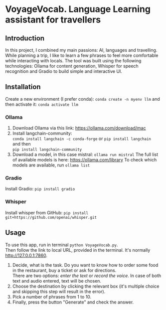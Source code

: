 # VoyageVocab. Language Learning assistant for travellers

## Introduction
In this project, I combined my main passions: AI, languages and travelling. 
While planning a trip, I like to learn a few phrases to feel more comfortable while interacting with locals. 
The tool was built using the following technologies: Ollama for content generation, Whisper for speech recognition and Gradio to build simple and interactive UI.

## Installation
Create a new environment (I prefer conda): 
    `conda create -n myenv llm` 
    and then activate it: `conda activate llm`

### Ollama
1. Download Ollama via this link: https://ollama.com/download/mac
2. Install langchain-community:   
    `conda install langchain -c conda-forge` or `pip install langchain`   
    and then    
    `pip install langchain-community`   
3. Download a model, in this case mistral: `ollama run mistral`
The full list of available models is here: https://ollama.com/library
To check which models are available, run `ollama list`
### Gradio 
Install Gradio:
`pip install gradio`

### Whisper
Install whisper from GitHub:
`pip install git+https://github.com/openai/whisper.git`

## Usage
To use this app, run in terminal `python VoyageVocab.py`.      
Then follow the link to local URL, provided in the terminal. It's normally http://127.0.0.1:7860.  
1. Decide, what is the task. Do you want to know how to order some food in the restaurant, buy a ticket or ask for directions.   
There are two options: *enter the text* or *record the voice*. In case of both text and audio entered, text will be chosen.   
2. Choose the destination by clicking the relevant box (it's multiple choice and skipping this step will result in the error).   
3. Pick a number of phrases from 1 to 10.  
4. Finally, press the button "Generate" and check the answer.   



